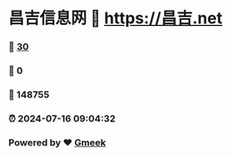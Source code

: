 # 昌吉信息网 :link: https://昌吉.net 
### :page_facing_up: [30](https://昌吉.net/tag.html) 
### :speech_balloon: 0 
### :hibiscus: 148755 
### :alarm_clock: 2024-07-16 09:04:32 
### Powered by :heart: [Gmeek](https://github.com/Meekdai/Gmeek)
